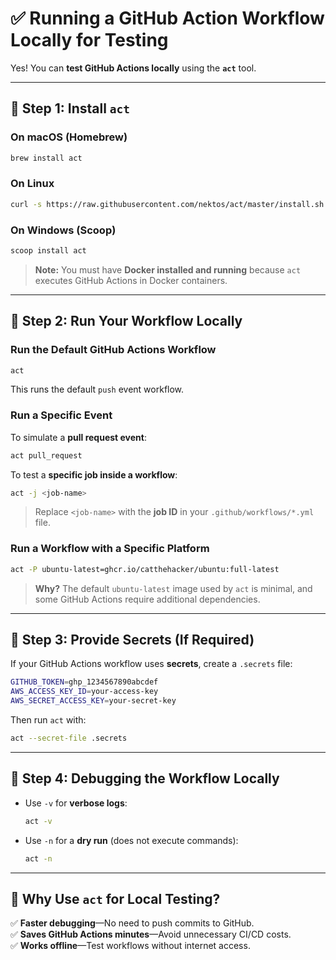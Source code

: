 # ✅ Running a GitHub Action Workflow Locally for Testing

Yes! You can **test GitHub Actions locally** using the **`act`** tool.

---

## 🔹 Step 1: Install `act`

### **On macOS (Homebrew)**
```sh
brew install act
```

### **On Linux**
```sh
curl -s https://raw.githubusercontent.com/nektos/act/master/install.sh | sudo bash
```

### **On Windows (Scoop)**
```sh
scoop install act
```

> **Note:** You must have **Docker installed and running** because `act` executes GitHub Actions in Docker containers.

---

## 🔹 Step 2: Run Your Workflow Locally

### **Run the Default GitHub Actions Workflow**
```sh
act
```
This runs the default `push` event workflow.

### **Run a Specific Event**
To simulate a **pull request event**:
```sh
act pull_request
```

To test a **specific job inside a workflow**:
```sh
act -j <job-name>
```
> Replace `<job-name>` with the **job ID** in your `.github/workflows/*.yml` file.

### **Run a Workflow with a Specific Platform**
```sh
act -P ubuntu-latest=ghcr.io/catthehacker/ubuntu:full-latest
```
> **Why?** The default `ubuntu-latest` image used by `act` is minimal, and some GitHub Actions require additional dependencies.

---

## 🔹 Step 3: Provide Secrets (If Required)

If your GitHub Actions workflow uses **secrets**, create a `.secrets` file:
```sh
GITHUB_TOKEN=ghp_1234567890abcdef
AWS_ACCESS_KEY_ID=your-access-key
AWS_SECRET_ACCESS_KEY=your-secret-key
```

Then run `act` with:
```sh
act --secret-file .secrets
```

---

## 🔹 Step 4: Debugging the Workflow Locally

- Use `-v` for **verbose logs**:
  ```sh
  act -v
  ```
- Use `-n` for a **dry run** (does not execute commands):
  ```sh
  act -n
  ```

---

## 🚀 Why Use `act` for Local Testing?
✅ **Faster debugging**—No need to push commits to GitHub.  
✅ **Saves GitHub Actions minutes**—Avoid unnecessary CI/CD costs.  
✅ **Works offline**—Test workflows without internet access.

